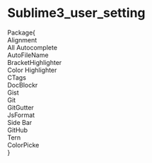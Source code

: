 # Sublime3_user_setting

Package{</br>
  Alignment</br>
  All Autocomplete</br>
  AutoFileName</br>
  BracketHighlighter</br>
  Color Highlighter</br>
  CTags</br>
  DocBlockr</br>
  Gist</br>
  Git</br>
  GitGutter</br>
  JsFormat</br>
  Side Bar</br>
  GitHub</br>
  Tern</br>
  ColorPicke</br>
}
